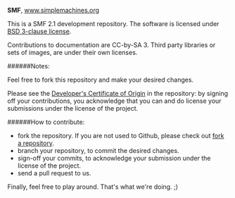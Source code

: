 **SMF**, www.simplemachines.org

This is a SMF 2.1 development repository.
The software is licensed under [BSD 3-clause license](http://www.opensource.org/licenses/BSD-3-Clause).

Contributions to documentation are CC-by-SA 3. Third party libraries or sets of images, are under their own licenses.

######Notes:

Feel free to fork this repository and make your desired changes.

Please see the [Developer's Certificate of Origin](https://github.com/Spuds/playpen/blob/master/DCO.txt) in the repository:
by signing off your contributions, you acknowledge that you can and do license your submissions under the license of the project.

######How to contribute:
* fork the repository. If you are not used to Github, please check out [fork a repository](http://help.github.com/fork-a-repo).
* branch your repository, to commit the desired changes.
* sign-off your commits, to acknowledge your submission under the license of the project.
* send a pull request to us.

Finally, feel free to play around. That's what we're doing. ;)

